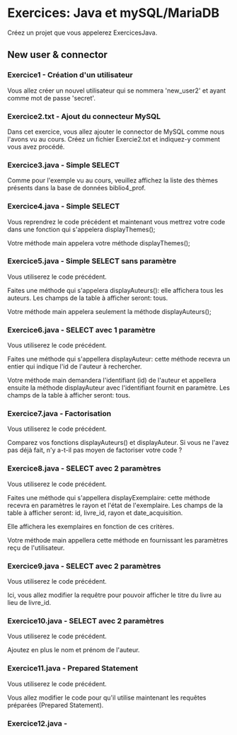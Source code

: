 # Exercices: Java et mySQL/MariaDB
Créez un projet que vous appelerez ExercicesJava.

## New user & connector
### Exercice1 - Création d'un utilisateur
Vous allez créer un nouvel utilisateur qui se nommera 'new_user2' et ayant comme mot de passe 'secret'.

### Exercice2.txt - Ajout du connecteur MySQL
Dans cet exercice, vous allez ajouter le connector de MySQL comme nous l'avons vu au cours.
Créez un fichier Exercie2.txt et indiquez-y comment vous avez procédé.

### Exercice3.java - Simple SELECT
Comme pour l'exemple vu au cours, veuillez affichez la liste des thèmes présents dans la base de données biblio4_prof.

### Exercice4.java - Simple SELECT

Vous reprendrez le code précédent et maintenant vous mettrez votre code dans une fonction qui s'appelera displayThemes();

Votre méthode main appelera votre méthode displayThemes();

### Exercice5.java - Simple SELECT sans paramètre

Vous utiliserez le code précédent.

Faites une méthode qui s'appelera displayAuteurs(): elle affichera tous les auteurs. Les champs de la table à afficher seront: tous.

Votre méthode main appelera seulement la méthode displayAuteurs();

### Exercice6.java - SELECT avec 1 paramètre

Vous utiliserez le code précédent.

Faites une méthode qui s'appellera displayAuteur: cette méthode recevra un entier qui indique l'id de l'auteur à rechercher.

Votre méthode main demandera l'identifiant (id) de l'auteur et appellera ensuite la méthode displayAuteur avec l'identifiant fournit en paramètre. Les champs de la table à afficher seront: tous.

### Exercice7.java - Factorisation

Vous utiliserez le code précédent.

Comparez vos fonctions displayAuteurs() et displayAuteur. Si vous ne l'avez pas déjà fait, n'y a-t-il pas moyen de factoriser votre code ?

### Exercice8.java - SELECT avec 2 paramètres

Vous utiliserez le code précédent.

Faites une méthode qui s'appellera displayExemplaire: cette méthode recevra en paramètres le rayon et l'état de l'exemplaire. Les champs de la table à afficher seront: id, livre_id, rayon et date_acquisition.

Elle affichera les exemplaires en fonction de ces critères.

Votre méthode main appellera cette méthode en fournissant les paramètres reçu de l'utilisateur.

### Exercice9.java - SELECT avec 2 paramètres

Vous utiliserez le code précédent.

Ici, vous allez modifier la requêtre pour pouvoir afficher le titre du livre au lieu de livre_id.

### Exercice10.java - SELECT avec 2 paramètres

Vous utiliserez le code précédent.

Ajoutez en plus le nom et prénom de l'auteur.

### Exercice11.java - Prepared Statement

Vous utiliserez le code précédent.

Vous allez modifier le code pour qu'il utilise maintenant les requêtes préparées (Prepared Statement).

### Exercice12.java - 












